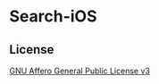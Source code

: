 # Search-iOS

## License

[GNU Affero General Public License v3](https://github.com/castcle/Search-iOS/blob/main/LICENSE)
